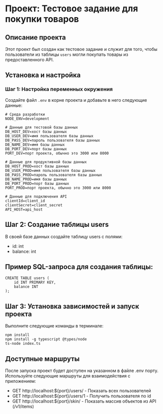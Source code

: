 # Проект: Тестовое задание для покупки товаров

## Описание проекта

Этот проект был создан как тестовое задание и служит для того, чтобы пользователи из таблицы `users` могли покупать товары из предоставленного API. 

## Установка и настройка

### Шаг 1: Настройка переменных окружения

Создайте файл `.env` в корне проекта и добавьте в него следующие данные:

```env
# Среда разработки
NODE_ENV=development

# Данные для тестовой базы данных
DB_HOST_DEV=хост базы данных
DB_USER_DEV=имя пользователя базы данных
DB_PASS_DEV=пароль пользователя базы данных
DB_NAME_DEV=имя базы данных
DB_PORT_DEV=порт базы данных
PORT_DEV=порт проекта, обычно это 3000 или 8000

# Данные для продуктивной базы данных
DB_HOST_PROD=хост базы данных
DB_USER_PROD=имя пользователя базы данных
DB_PASS_PROD=пароль пользователя базы данных
DB_NAME_PROD=имя базы данных
DB_PORT_PROD=порт базы данных
PORT_PROD=порт проекта, обычно это 3000 или 8000

# Данные для подключения API
clientId=client_id
clientSecret=client_secret
API_HOST=api_host
```
## Шаг 2: Создание таблицы users

В своей базе данных создайте таблицу users с полями:
- id: int
- balance: int

## Пример SQL-запроса для создания таблицы:
```
CREATE TABLE users (
    id INT PRIMARY KEY,
    balance INT
);
```
## Шаг 3: Установка зависимостей и запуск проекта

Выполните следующие команды в терминале:

```
npm install
npm install -g typescript @types/node
ts-node index.ts
```

## Доступные маршруты

После запуска проект будет доступен на указанном в файле .env порту. Используйте следующие маршруты для взаимодействия с приложением:

- GET http://localhost:${port}/users/ - Показать всех пользователей
- GET http://localhost:${port}/users/1 - Получить пользователя по id
- GET http://localhost:${port}/skin/ - Показать массив объектов из API (/v1/items)
